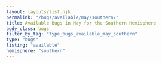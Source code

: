 ```yaml
---
layout: layouts/list.njk
permalink: "/bugs/available/may/southern/"
title: Available Bugs in May for the Southern Hemisphere
body_class: bugs
filter_by_tag: "type_bugs_available_may_southern"
type: "bugs"
listing: "available"
hemisphere: "southern"
---
```


